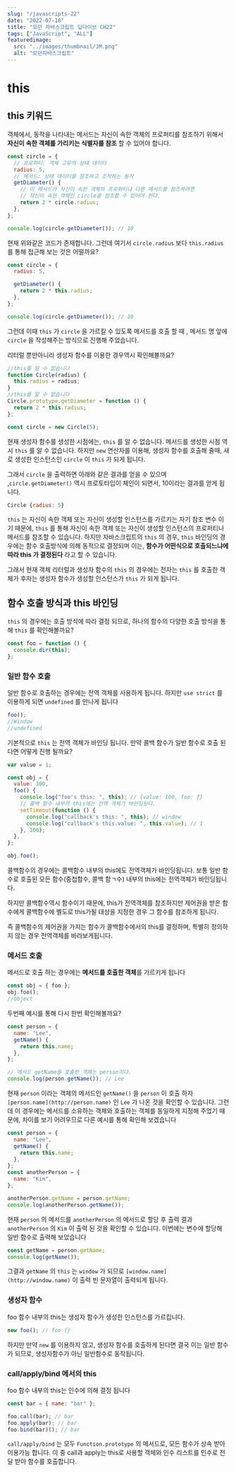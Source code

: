 ```yaml
---
slug: "/javascripts-22"
date: "2022-07-18"
title: "모던 자바스크립트 딥다이브 CH22"
tags: ["JavaScript", "ALL"]
featuredimage:
  src: "../images/thumbnail/JM.png"
  alt: "모던자바스크립트"
---
```


# this

## this 키워드

객체에서, 동작을 나타내는 메서드는 자신이 속한 객체의 프로퍼티를 참조하기 위해서 **자신이 속한 객체를 가리키는 식별자를 참조** 할 수 있어야 합니다.

```javaScript
const circle = {
  // 프로퍼티: 객체 고유의 상태 데이터
  radius: 5,
  // 메서드: 상태 데이터를 참조하고 조작하는 동작
  getDiameter() {
    // 이 메서드가 자신이 속한 객체의 프로퍼티나 다른 메서드를 참조하려면
    // 자신이 속한 객체인 circle을 참조할 수 있어야 한다.
    return 2 * circle.radius;
  },
};

console.log(circle.getDiameter()); // 10
```

현재 위와같은 코드가 존재합니다. 그런데 여기서 `circle.radius` 보다 `this.radius` 를 통해 접근해 보는 것은 어떨까요?

```javaScript
const circle = {
  radius: 5,

  getDiameter() {
    return 2 * this.radius;
  },
};

console.log(circle.getDiameter()); // 10
```

그런데 이때 `this` 가 `circle` 을 가르킬 수 있도록 메서드를 호출 할 때 , 메서드 명 앞에 `circle` 을 작성해주는 방식으로 진행해 주었습니다.

리터럴 뿐만아니라 생성자 함수를 이용한 경우역시 확인해볼까요?

```javaScript
//this를 알 수 없습니다
function Circle(radius) {
  this.radius = radius;
}
//this를 알 수 없습니다
Circle.prototype.getDiameter = function () {
  return 2 * this.radius;
};

const circle = new Circle(5);
```

현재 생성자 함수를 생성한 시점에는, `this` 를 알 수 없습니다. 메서드를 생성한 시점 역시 `this` 를 알 수 없습니다. 하지만 `new` 연산자를 이용해, 생성자 함수를 호출해 줄때, 새로 생성한 인스턴스인 `circle` 이 `this` 가 되게 됩니다.

그래서 `circle` 을 출력하면 아래와 같은 결과를 얻을 수 있으며 ,`circle.getDiameter()` 역시 프로토타입이 체인이 되면서, 10이라는 결과를 얻게 됩니다.

```javaScript
Circle {radius: 5}
```

`this` 는 자신이 속한 객체 또는 자신이 생성할 인스턴스를 가르키는 자기 참조 변수 이기 때문에, `this` 를 통해 자신이 속한 객체 또는 자신이 생성할 인스턴스의 프로퍼티나 메서드를 참조할 수 있습니다. 하지만 자바스크립트의 `this` 의 경우, `this` 바인딩의 경우에는 함수 호출방식에 의해 동적으로 결정되며 이는, **함수가 어떤식으로 호출되느냐에따라 this 가 결정된다** 라고 할 수 있습니다.

그래서 현재 객체 리터럴과 생성자 함수의 `this` 의 경우에는 전자는 `this` 를 호출한 객체가 후자는 생성자 함수가 생성할 인스턴스가 `this` 가 되게 됩니다.

## 함수 호출 방식과 this 바인딩

`this` 의 경우에는 호출 방식에 따라 결정 되므로, 하나의 함수의 다양한 호출 방식을 통해 `this` 를 확인해볼까요?

```javaScript
const foo = function () {
  console.dir(this);
};
```

### 일반 함수 호출

일반 함수로 호출하는 경우에는 전역 객체를 사용하게 됩니다. 하지만 `use strict` 를 이용하게 되면 `undefined` 를 만나게 됩니다

```javaScript
foo();
//Window
//undefined
```

기본적으로 `this` 는 전역 객체가 바인딩 됩니다. 만약 콜백 함수가 일반 함수로 호출 된다면 어떻게 진행 될까요?

```jsx
var value = 1;

const obj = {
  value: 100,
  foo() {
    console.log("foo's this: ", this); // {value: 100, foo: ƒ}
    // 콜백 함수 내부의 this에는 전역 객체가 바인딩된다.
    setTimeout(function () {
      console.log("callback's this: ", this); // window
      console.log("callback's this.value: ", this.value); // 1
    }, 100);
  },
};

obj.foo();
```

콜백함수의 경우에는 콜백함수 내부의 this에도 전역객체가 바인딩됩니다. 보통 일반 함수로 호출된 모든 함수(중첩함수, 콜백 함ㄱ수) 내부의 this에는 전역객체가 바인딩됩니다.

하지만 콜백함수역시 함수이기 때문에, this가 전역객체를 참조하지만 제어권을 받은 함수에게 콜백함수에 별도로 this가될 대상을 지정한 경우 그 함수를 참조하게 됩니다.

즉 콜백함수의 제어권을 가지는 함수가 콜백함수에서의 this를 결정하며, 특별히 정의하지 않는 경우 전역객체를 바라보게됩니다.

### 메서드 호출

메서드로 호출 하는 경우에는 **메서드를 호출한 객체**를 가르키게 됩니다

```jsx
const obj = { foo };
obj.foo();
//Object
```

두번째 예시를 통해 다시 한번 확인해볼까요?

```jsx
const person = {
  name: "Lee",
  getName() {
    return this.name;
  },
};

// 메서드 getName을 호출한 객체는 person이다.
console.log(person.getName()); // Lee
```

현재 `person` 이라는 객체의 메서드인 `getName()` 을 `person` 이 호출 하자 `[person.name](http://person.name)` 인 `Lee` 가 나온 것을 확인할 수 있습니다. 그런데 이 경우에는 메서드를 소유하는 객체와 호출하는 객체를 동일하게 지정해 주었기 때문에, 차이를 보기 어려우므로 다른 예시를 통해 확인해 보겠습니다

```jsx
const person = {
  name: "Lee",
  getName() {
    return this.name;
  },
};
const anotherPerson = {
  name: "Kim",
};

anotherPerson.getName = person.getName;
console.log(anotherPerson.getName());
```

현재 `person` 의 메서드를 `anotherPerson` 의 메서드로 할당 후 출력 결과 `anotherPerson` 의 `Kim` 이 출력 된 것을 확인할 수 있습니다. 이번에는 변수에 할당해 일반 함수로 출력해 보았습니다

```jsx
const getName = person.getName;
console.log(getName());
```

그결과 `getName` 의 `this` 는 `window` 가 되므로 `[window.name](http://window.name)` 이 출력 빈 문자열이 출력되게 됩니다.

### 생성자 함수

foo 함수 내부의 this는 생성자 함수가 생성한 인스턴스를 가르킵니다.

```jsx
new foo(); // foo {}
```

하지만 만약 `new` 를 이용하지 않고, 생성자 함수를 호출하게 된다면 결국 이는 일반 함수가 되므로, 생성자함수가 아닌 일반함수로 동작됩니다.

### call/apply/bind 에서의 this

foo 함수 내부의 this는 인수에 의해 결정 됩니다

```jsx
const bar = { name: "bar" };

foo.call(bar); // bar
foo.apply(bar); // bar
foo.bind(bar)(); // bar
```

`call/apply/bind` 는 모두 `Function.prototype` 의 메서드로, 모든 함수가 상속 받아 이용가능 합니다. 이 중 call과 apply는 this로 사용할 객체와 인수 리스트를 인수로 전달 받아 함수를 호출합니다.
